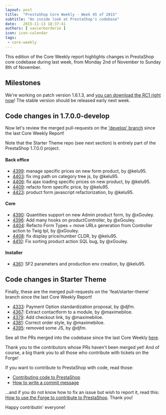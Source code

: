 ```yaml
---
layout: post
title:  "PrestaShop Core Weekly - Week 45 of 2015"
subtitle: "An inside look at PrestaShop's codebase"
date:   2015-11-13 18:37:41
authors: [ xavierborderie ]
icon: icon-calendar
tags:
 - core-weekly
---
```


This edition of the Core Weekly report highlights changes in PrestaShop core codebase during last week, from Monday 2nd of November to Sunday 8th of November.


## Milestones

We're working on patch version 1.6.1.3, and [you can download the RC1 right now](https://www.prestashop.com/en/download)! The stable version should be released early next week.


## Code changes in 1.7.0.0-develop

Now let's review the merged pull-requests on the ['develop' branch](https://github.com/PrestaShop/PrestaShop/tree/develop) since the last Core Weekly Report!

Note that the Starter Theme repo (see next section) is entirely part of the PrestaShop 1.7.0.0 project.

 
#### Back office

 * [4399](https://github.com/PrestaShop/PrestaShop/pull/4399): manage specific prices on new form product, by @kelu95.
 * [4403](https://github.com/PrestaShop/PrestaShop/pull/4403): fix img path on category tree js, by @kelu95.
 * [4406](https://github.com/PrestaShop/PrestaShop/pull/4406): fix ajax loading specific prices on new product, by @kelu95.
 * [4409](https://github.com/PrestaShop/PrestaShop/pull/4409): refacto form specific price, by @kelu95.
 * [4423](https://github.com/PrestaShop/PrestaShop/pull/4423): product form javascript refactorization, by @kelu95.

 
 
#### Core

 * [4390](https://github.com/PrestaShop/PrestaShop/pull/4390): Quantities support on new Admin product form, by @xGouley.
 * [4396](https://github.com/PrestaShop/PrestaShop/pull/4396): Add many hooks on productController, by @xGouley.
 * [4404](https://github.com/PrestaShop/PrestaShop/pull/4404): Refacto Form Types + move URLs generation from Controller action to Twig tpl, by @xGouley.
 * [4408](https://github.com/PrestaShop/PrestaShop/pull/4408): fix display price/number CLDR, by @kelu95.
 * [4410](https://github.com/PrestaShop/PrestaShop/pull/4410): Fix sorting product action SQL bug, by @xGouley.

 
#### Installer

 * [4361](https://github.com/PrestaShop/PrestaShop/pull/4361): SF2 parameters and production env creation, by @kelu95.
 
 
 
## Code changes in Starter Theme

Finally, these are the merged pull-requests on the 'feat/starter-theme' branch since the last Core Weekly Report!

 * [4333](https://github.com/PrestaShop/PrestaShop/pull/4333): Payment Option standardization proposal, by @djfm.
 * [4367](https://github.com/PrestaShop/PrestaShop/pull/4367): Extract contactform to a module, by @maximebiloe.
 * [4379](https://github.com/PrestaShop/PrestaShop/pull/4379): Add checkout link, by @maximebiloe.
 * [4381](https://github.com/PrestaShop/PrestaShop/pull/4381): Correct order style, by @maximebiloe.
 * [4395](https://github.com/PrestaShop/PrestaShop/pull/4395): removed some JS, by @djfm.

 
 
See all the PRs merged into the codebase since the last Core Weekly [here](https://github.com/PrestaShop/PrestaShop/pulls?utf8=%E2%9C%93&q=is%3Apr+merged%3A%3E2015-11-02+is%3Aclosed+sort%3Aupdated+).

Thank you to the contributors whose PRs haven't been merged yet! And of course, a big thank you to all those who contribute with tickets on the Forge!

If you want to contribute to PrestaShop with code, read those:

 * [Contributing code to PrestaShop](http://doc.prestashop.com/display/PS16/Contributing+code+to+PrestaShop)
 * [How to write a commit message](http://doc.prestashop.com/display/PS16/How+to+write+a+commit+message)

...and if you do not know how to fix an issue but wish to report it, read this: [How to use the Forge to contribute to PrestaShop](http://doc.prestashop.com/display/PS16/How+to+use+the+Forge+to+contribute+to+PrestaShop). Thank you!

Happy contributin' everyone!
